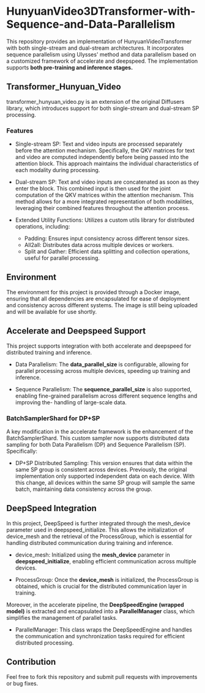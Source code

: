 # HunyuanVideo3DTransformer-with-Sequence-and-Data-Parallelism
This repository provides an implementation of HunyuanVideoTransformer with both single-stream and dual-stream architectures. It incorporates sequence parallelism using Ulysses' method and data parallelism based on a customized framework of accelerate and deepspeed. The implementation supports **both pre-training and inference stages.**



## Transformer_Hunyuan_Video
transformer_hunyuan_video.py is an extension of the original Diffusers library, which introduces support for both single-stream and dual-stream SP processing.


### Features
- Single-stream SP: Text and video inputs are processed separately before the attention mechanism. Specifically, the QKV matrices for text and video are computed independently before being passed into the attention block. This approach maintains the individual characteristics of each modality during processing.

- Dual-stream SP: Text and video inputs are concatenated as soon as they enter the block. This combined input is then used for the joint computation of the QKV matrices within the attention mechanism. This method allows for a more integrated representation of both modalities, leveraging their combined features throughout the attention process.
- Extended Utility Functions: Utilizes a custom utils library for distributed operations, including:
  -  Padding: Ensures input consistency across different tensor sizes.
  -  All2all: Distributes data across multiple devices or workers.
  -  Split and Gather: Efficient data splitting and collection operations, useful for parallel processing.


## Environment
The environment for this project is provided through a Docker image, ensuring that all dependencies are encapsulated for ease of deployment and consistency across different systems. The image is still being uploaded and will be available for use shortly.


## Accelerate and Deepspeed Support
This project supports integration with both accelerate and deepspeed for distributed training and inference.

- Data Parallelism: The **data_parallel_size** is configurable, allowing for parallel processing across multiple devices, speeding up training and inference.

- Sequence Parallelism: The **sequence_parallel_size** is also supported, enabling fine-grained parallelism across different sequence lengths and improving the- handling of large-scale data.

### BatchSamplerShard for DP+SP
A key modification in the accelerate framework is the enhancement of the BatchSamplerShard. This custom sampler now supports distributed data sampling for both Data Parallelism (DP) and Sequence Parallelism (SP). Specifically:

- DP+SP Distributed Sampling: This version ensures that data within the same SP group is consistent across devices. Previously, the original implementation only supported independent data on each device. With this change, all devices within the same SP group will sample the same batch, maintaining data consistency across the group.


## DeepSpeed Integration
In this project, DeepSpeed is further integrated through the mesh_device parameter used in deepspeed_initialize. This allows the initialization of device_mesh and the retrieval of the ProcessGroup, which is essential for handling distributed communication during training and inference.

- device_mesh: Initialized using the **mesh_device** parameter in **deepspeed_initialize**, enabling efficient communication across multiple devices.

- ProcessGroup: Once the **device_mesh** is initialized, the ProcessGroup is obtained, which is crucial for the distributed communication layer in training.

Moreover, in the accelerate pipeline, the **DeepSpeedEngine (wrapped model)** is extracted and encapsulated into a **ParallelManager** class, which simplifies the management of parallel tasks.

- ParallelManager: This class wraps the DeepSpeedEngine and handles the communication and synchronization tasks required for efficient distributed processing.


## Contribution
Feel free to fork this repository and submit pull requests with improvements or bug fixes.

